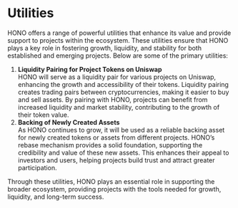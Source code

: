 # Utilities

HONO offers a range of powerful utilities that enhance its value and provide support to projects within the ecosystem. These utilities ensure that HONO plays a key role in fostering growth, liquidity, and stability for both established and emerging projects. Below are some of the primary utilities:

1. **Liquidity Pairing for Project Tokens on Uniswap**\
   HONO will serve as a liquidity pair for various projects on Uniswap, enhancing the growth and accessibility of their tokens. Liquidity pairing creates trading pairs between cryptocurrencies, making it easier to buy and sell assets. By pairing with HONO, projects can benefit from increased liquidity and market stability, contributing to the growth of their token value.
2. **Backing of Newly Created Assets**\
   As HONO continues to grow, it will be used as a reliable backing asset for newly created tokens or assets from different projects. HONO’s rebase mechanism provides a solid foundation, supporting the credibility and value of these new assets. This enhances their appeal to investors and users, helping projects build trust and attract greater participation.

Through these utilities, HONO plays an essential role in supporting the broader ecosystem, providing projects with the tools needed for growth, liquidity, and long-term success.
